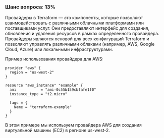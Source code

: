 ### Шанс вопроса: 13%

Провайдеры в Terraform — это компоненты, которые позволяют взаимодействовать с различными облачными платформами или поставщиками услуг. Они предоставляют интерфейс для создания, обновления и удаления ресурсов в рамках определенного провайдера. Провайдеры являются основой для всех конфигураций Terraform и позволяют управлять различными облаками (например, AWS, Google Cloud, Azure) или локальными инфраструктурами.

Пример использования провайдера для AWS:

```hcl
provider "aws" {
  region = "us-west-2"
}

resource "aws_instance" "example" {
  ami           = "ami-0c55b159cbfafe1f0"
  instance_type = "t2.micro"

  tags = {
    Name = "terraform-example"
  }
}
```

В этом примере мы используем провайдера AWS для создания виртуальной машины (EC2) в регионе us-west-2.